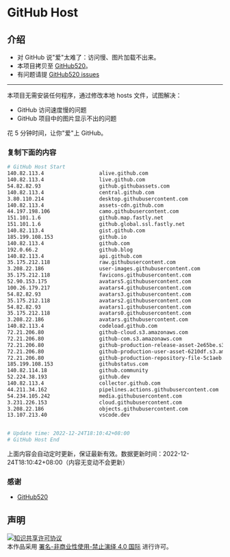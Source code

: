 # GitHub Host
## 介绍
- 对 GitHub 说"爱"太难了：访问慢、图片加载不出来。
- 本项目拷贝至 [GitHub520](https://github.com/521xueweihan/GitHub520)。
- 有问题请提 [GitHub520 issues](https://github.com/521xueweihan/GitHub520/issues/new)

---

本项目无需安装任何程序，通过修改本地 hosts 文件，试图解决：
- GitHub 访问速度慢的问题
- GitHub 项目中的图片显示不出的问题

花 5 分钟时间，让你"爱"上 GitHub。

### 复制下面的内容
```bash
# GitHub Host Start
140.82.113.4                  alive.github.com
140.82.113.4                  live.github.com
54.82.82.93                   github.githubassets.com
140.82.113.4                  central.github.com
3.80.110.214                  desktop.githubusercontent.com
140.82.113.4                  assets-cdn.github.com
44.197.198.106                camo.githubusercontent.com
151.101.1.6                   github.map.fastly.net
151.101.1.6                   github.global.ssl.fastly.net
140.82.113.4                  gist.github.com
185.199.108.153               github.io
140.82.113.4                  github.com
192.0.66.2                    github.blog
140.82.113.4                  api.github.com
35.175.212.118                raw.githubusercontent.com
3.208.22.186                  user-images.githubusercontent.com
35.175.212.118                favicons.githubusercontent.com
52.90.153.175                 avatars5.githubusercontent.com
100.26.179.217                avatars4.githubusercontent.com
54.82.82.93                   avatars3.githubusercontent.com
35.175.212.118                avatars2.githubusercontent.com
54.82.82.93                   avatars1.githubusercontent.com
35.175.212.118                avatars0.githubusercontent.com
3.208.22.186                  avatars.githubusercontent.com
140.82.113.4                  codeload.github.com
72.21.206.80                  github-cloud.s3.amazonaws.com
72.21.206.80                  github-com.s3.amazonaws.com
72.21.206.80                  github-production-release-asset-2e65be.s3.amazonaws.com
72.21.206.80                  github-production-user-asset-6210df.s3.amazonaws.com
72.21.206.80                  github-production-repository-file-5c1aeb.s3.amazonaws.com
185.199.108.153               githubstatus.com
140.82.114.18                 github.community
52.224.38.193                 github.dev
140.82.113.4                  collector.github.com
44.211.34.162                 pipelines.actions.githubusercontent.com
54.234.105.242                media.githubusercontent.com
3.231.226.153                 cloud.githubusercontent.com
3.208.22.186                  objects.githubusercontent.com
13.107.213.40                 vscode.dev


# Update time: 2022-12-24T18:10:42+08:00
# GitHub Host End

```
上面内容会自动定时更新，保证最新有效。数据更新时间：2022-12-24T18:10:42+08:00（内容无变动不会更新）

### 感谢

- [GitHub520](https://github.com/521xueweihan/GitHub520)

## 声明
<a rel="license" href="https://creativecommons.org/licenses/by-nc-nd/4.0/deed.zh"><img alt="知识共享许可协议" style="border-width: 0" src="https://licensebuttons.net/l/by-nc-nd/4.0/88x31.png"></a><br>本作品采用 <a rel="license" href="https://creativecommons.org/licenses/by-nc-nd/4.0/deed.zh">署名-非商业性使用-禁止演绎 4.0 国际</a> 进行许可。